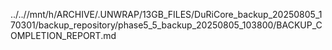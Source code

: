 ../..//mnt/h/ARCHIVE/.UNWRAP/13GB_FILES/DuRiCore_backup_20250805_170301/backup_repository/phase5_5_backup_20250805_103800/BACKUP_COMPLETION_REPORT.md